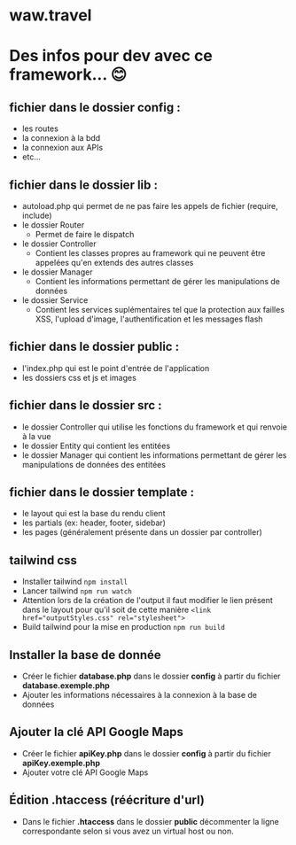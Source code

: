 # waw.travel

# Des infos pour dev avec ce framework... 😊

## fichier dans le dossier config : 
- les routes
- la connexion à la bdd
- la connexion aux APIs
- etc...

## fichier dans le dossier lib : 
- autoload.php qui permet de ne pas faire les appels de fichier (require, include)
- le dossier Router
    - Permet de faire le dispatch 
- le dossier Controller
    - Contient les classes propres au framework qui ne peuvent être appelées qu'en extends des autres classes
- le dossier Manager
    - Contient les informations permettant de gérer les manipulations de données
- le dossier Service
    - Contient les services suplémentaires tel que la protection aux failles XSS, l'upload d'image, l'authentification et les messages flash

## fichier dans le dossier public : 
- l'index.php qui est le point d'entrée de l'application
- les dossiers css et js et images

## fichier dans le dossier src : 
- le dossier Controller qui utilise les fonctions du framework et qui renvoie à la vue
- le dossier Entity qui contient les entitées
- le dossier Manager qui contient les informations permettant de gérer les manipulations de données des entitées

## fichier dans le dossier template : 
- le layout qui est la base du rendu client
- les partials (ex: header, footer, sidebar)
- les pages (généralement présente dans un dossier par controller)

## tailwind css
- Installer tailwind
`npm install`
- Lancer tailwind
`npm run watch`
- Attention lors de la création de l'output il faut modifier le lien présent dans le layout pour qu'il soit de cette manière
`<link href="outputStyles.css" rel="stylesheet">`
- Build tailwind pour la mise en production
`npm run build`

## Installer la base de donnée
- Créer le fichier **database.php** dans le dossier **config** à partir du fichier **database.exemple.php**
- Ajouter les informations nécessaires à la connexion à la base de données

## Ajouter la clé API Google Maps
- Créer le fichier **apiKey.php** dans le dossier **config** à partir du fichier **apiKey.exemple.php**
- Ajouter votre clé API Google Maps


## Édition .htaccess (réécriture d'url)
- Dans le fichier **.htaccess** dans le dossier **public** décommenter la ligne correspondante selon si vous avez un virtual host ou non.